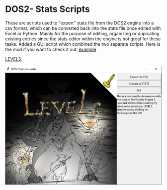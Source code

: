 # DOS2- Stats Scripts
These are scripts used to "export" stats file from the DOS2 engine into a csv format, which can be converted back into the stats file once edited with Excel or Python. Mainly for the purpose of editing, organizing or dupicating existing entries since the stats editor within the engine is not great for these tasks. Added a GUI script which combined the two separate scripts. Here is the mod if you want to check it out: <a href="https://steamcommunity.com/sharedfiles/filedetails/?id=1886059329&searchtext=" target="_blank">example</a>


[LEVELS](https://steamcommunity.com/sharedfiles/filedetails/?id=1886059329&searchtext=)


![](images/Capture.PNG)
